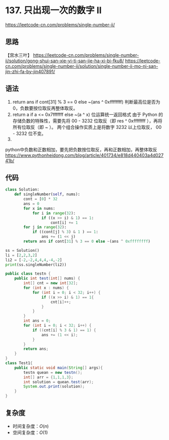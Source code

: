 # 137. 只出现一次的数字 II
https://leetcode-cn.com/problems/single-number-ii/
## 思路
【宫水三叶】
https://leetcode-cn.com/problems/single-number-ii/solution/gong-shui-san-xie-yi-ti-san-jie-ha-xi-bi-fku8/
https://leetcode-cn.com/problems/single-number-ii/solution/single-number-ii-mo-ni-san-jin-zhi-fa-by-jin407891/
## 语法
1. return ans if cont[31] % 3 == 0 else ~(ans ^ 0xffffffff) 判断最高位是否为0，负数要按位取反再整体取反。
2. return a if a <= 0x7fffffff else ~(a ^ x) 位运算统一返回格式
由于 Python 的存储负数的特殊性，需要先将 00 - 3232 位取反（即 res ^ 0xffffffff ），再将所有位取反（即 ~ ）。
两个组合操作实质上是将数字 3232 以上位取反， 00 - 3232 位不变。
3. 
python中负数和正数相加，要先把负数按位取反，再和正数相加，再整体取反
https://www.pythonheidong.com/blog/article/401734/e818d440403a4d02741b/

## 代码
```python
class Solution:
    def singleNumber(self, nums):
        cont = [0] * 32
        ans = 0
        for x in nums:
            for i in range(32):
                if ((x >> i) & 1) == 1:
                    cont[i] += 1       
        for j in range(32):
            if ((cont[j] % 3) & 1 ) == 1:
                ans += (1 << j)        
        return ans if cont[31] % 3 == 0 else ~(ans ^ 0xffffffff)

ss = Solution()
li = [2,2,3,2]
li2 = [-2,-2,4,4,4,-4,-2]
print(ss.singleNumber(li2))
```

```java
public class testn {
    public int test(int[] nums) {
        int[] cnt = new int[32];
        for (int x : nums) {
            for (int i = 0; i < 32; i++) {
                if ((x >> i) & 1) == 1{
                    cnt[i]++;
                }
            }
        }
        int ans = 0;
        for (int i = 0; i < 32; i++) {
            if ((cnt[i] % 3 & 1) == 1) {
                ans += (1 << i);
            }
        }
        return ans;
    }
}
class Test1{
    public static void main(String[] args){
        testn quean = new testn();
        int[] arr = {1,1,1,3};
        int solution = quean.test(arr);
        System.out.print(solution);
    }
}
```
## 复杂度
- 时间复杂度：$O(n)$ 
- 空间复杂度：$O(1)$
